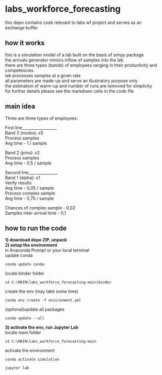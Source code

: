 # labs_workforce_forecasting

this depo contains code relevant to labs wf project and serves as an exchange buffer        

## how it works
this is a simulation model of a lab built on the basis of simpy package         
the arrivals generator mimics inflow of samples into the lab               
there are three types (bands) of employees ranging in their productivity and competencies      
lab processes samples at a given rate                
all parameters are made-up and serve an illustratory purpose only           
the estimation of warm-up and number of runs are removed for simplicity   
for further details please see the markdown cells in the code file         

## main idea
Three are three types of employees:

First line__________________              
Band 3 (noobs):                   x5                               
Process samples                 
Avg time - 1 / sample             

Band 2 (pros):                    x2                                
Process samples                         
Avg time - 0,5 / sample             

Second line_______________              
Band 1 (alpha):                    x1                    
Verify results               
Avg time - 0,05 / sample              
Process complex sample                
Avg time - 0,75 / sample              

Chances of complex sample - 0,02     
Samples inter-arrival time - 0,1        

## how to run the code
              
<b>1) download depo ZIP, unpack</b>        
<b>2) setup the environment</b>              
in Anaconda Prompt or your local terminal       
update conda
```
conda update conda
```
locate binder folder 
```        
cd C:\MAIN\labs_workforce_forecasting-main\binder   
```         
create the env (may take some time)
```
conda env create -f environment.yml         
```     
(optional)update all packages
```
conda update --all    
```    
<b>3) activate the env, run Jupyter Lab</b>           
locate main folder 
```        
cd C:\MAIN\labs_workforce_forecasting-main
```  
activate the environment
```        
conda activate simulation
```  
```        
jupyter lab
```
